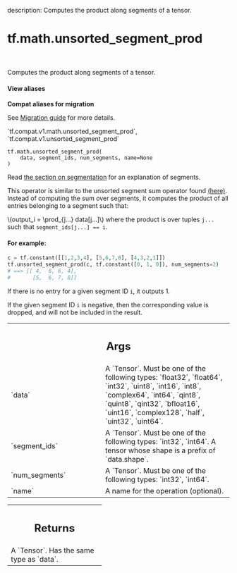 description: Computes the product along segments of a tensor.

<div itemscope itemtype="http://developers.google.com/ReferenceObject">
<meta itemprop="name" content="tf.math.unsorted_segment_prod" />
<meta itemprop="path" content="Stable" />
</div>

# tf.math.unsorted_segment_prod

<!-- Insert buttons and diff -->

<table class="tfo-notebook-buttons tfo-api nocontent" align="left">

</table>



Computes the product along segments of a tensor.

<section class="expandable">
  <h4 class="showalways">View aliases</h4>
  <p>
<b>Compat aliases for migration</b>
<p>See
<a href="https://www.tensorflow.org/guide/migrate">Migration guide</a> for
more details.</p>
<p>`tf.compat.v1.math.unsorted_segment_prod`, `tf.compat.v1.unsorted_segment_prod`</p>
</p>
</section>

<pre class="devsite-click-to-copy prettyprint lang-py tfo-signature-link">
<code>tf.math.unsorted_segment_prod(
    data, segment_ids, num_segments, name=None
)
</code></pre>



<!-- Placeholder for "Used in" -->

Read
[the section on segmentation](https://tensorflow.org/api_docs/python/tf/math#Segmentation)
for an explanation of segments.

This operator is similar to the unsorted segment sum operator found
[(here)](../../../api_docs/python/math_ops.md#UnsortedSegmentSum).
Instead of computing the sum over segments, it computes the product of all
entries belonging to a segment such that:

\\(output_i = \prod_{j...} data[j...]\\) where the product is over tuples
`j...` such that `segment_ids[j...] == i`.

#### For example:



``` python
c = tf.constant([[1,2,3,4], [5,6,7,8], [4,3,2,1]])
tf.unsorted_segment_prod(c, tf.constant([0, 1, 0]), num_segments=2)
# ==> [[ 4,  6, 6, 4],
#       [5,  6, 7, 8]]
```

If there is no entry for a given segment ID `i`, it outputs 1.

If the given segment ID `i` is negative, then the corresponding value is
dropped, and will not be included in the result.

<!-- Tabular view -->
 <table class="responsive fixed orange">
<colgroup><col width="214px"><col></colgroup>
<tr><th colspan="2"><h2 class="add-link">Args</h2></th></tr>

<tr>
<td>
`data`
</td>
<td>
A `Tensor`. Must be one of the following types: `float32`, `float64`, `int32`, `uint8`, `int16`, `int8`, `complex64`, `int64`, `qint8`, `quint8`, `qint32`, `bfloat16`, `uint16`, `complex128`, `half`, `uint32`, `uint64`.
</td>
</tr><tr>
<td>
`segment_ids`
</td>
<td>
A `Tensor`. Must be one of the following types: `int32`, `int64`.
A tensor whose shape is a prefix of `data.shape`.
</td>
</tr><tr>
<td>
`num_segments`
</td>
<td>
A `Tensor`. Must be one of the following types: `int32`, `int64`.
</td>
</tr><tr>
<td>
`name`
</td>
<td>
A name for the operation (optional).
</td>
</tr>
</table>



<!-- Tabular view -->
 <table class="responsive fixed orange">
<colgroup><col width="214px"><col></colgroup>
<tr><th colspan="2"><h2 class="add-link">Returns</h2></th></tr>
<tr class="alt">
<td colspan="2">
A `Tensor`. Has the same type as `data`.
</td>
</tr>

</table>

